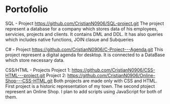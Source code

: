 # Portofolio

SQL - Project
https://github.com/CristianN0906/SQL-project.git
The project represent a database for a company which stores data of his employees, servicies, projects and clients. It
contains DML and DDL. It has also queries which includes native functions, JOIN clasue and Subqueries

C# - Project
https://github.com/CristianN0906/C-Project---Agenda.git
This project represent a digital agenda for desktop. It is connected to a DataBase which store necessary data.

CSS/HTML - Projects
Project 1: https://github.com/CristianN0906/CSS-HTML---project.git
Project 2: https://github.com/CristianN0906/Online-Shop---CSS-HTML.git
Both projects are made only with CSS and HTML. First project is a historic representation of my town. The second ptoject represent an Online Shop. I plan to add scripts using JavaScript for both of them.
